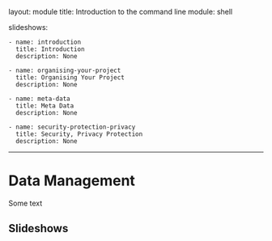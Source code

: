 layout: module
title: Introduction to the command line
module: shell

slideshows:

    - name: introduction
      title: Introduction
      description: None

    - name: organising-your-project
      title: Organising Your Project
      description: None

    - name: meta-data
      title: Meta Data
      description: None

    - name: security-protection-privacy
      title: Security, Privacy Protection
      description: None

---

# Data Management

Some text

## Slideshows